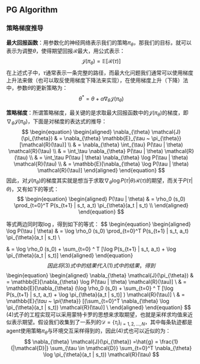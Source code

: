 ##  PG Algorithm
### 策略梯度推导
**最大回报函数**：用参数化的神经网络表示我们的策略$\pi_{\theta}$，那我们的目标，就可以表示为调整$\theta$，使得期望回报$\mathcal{R}$最大，用公式表示：
$$
    \mathcal{J}(\pi_{\theta}) = \mathbb{E}[\mathcal{R}(\tau)]
$$ 
在上述式子中，$\tau$通常表示一条完整的路径，而最大化问题我们通常可以使用梯度上升法来做（也可以取反使用梯度下降法来实现），在使用梯度上升（下降）法中，参数$\theta$的更新策略为：
$$
    \theta^* = \theta + \alpha \nabla_{\theta} \mathcal{J}(\pi_{\theta})
$$

**策略梯度**：所谓策略梯度，最关键的是求取最大回报函数中的$\mathcal{J}(\pi_{\theta})$的梯度，即$\nabla_{\theta} \mathcal{J}(\pi_{\theta})$，下面是对梯度的表达式的推导：
$$
\begin{equation}
\begin{aligned}
    \nabla_{\theta} \mathcal{J}(\pi_{\theta}) & = \nabla_{\theta} \mathbb{E}_{\tau ~ \pi_{\theta}}[\mathcal{R}(\tau)] \\
    & = \nabla_{\theta} \int_{\tau} P(\tau | \theta) \mathcal{R}(\tau) \\
    & = \int_\tau \nabla_{\theta} P(\tau | \theta) \mathcal{R}(\tau) \\
    & = \int_\tau P(\tau | \theta) \nabla_{\theta} \log P(\tau | \theta) \mathcal{R}(\tau) \\
    & = \mathbb{E}[\nabla_{\theta} \log P(\tau | \theta) \mathcal{R}(\tau)]
\end{aligned}
\end{equation}
$$
因此，对$\mathcal{J}(\pi_{\theta})$的梯度其实就是想当于求取$\nabla_{\theta} \log P(\tau | \theta) \mathcal{R}(\tau)$的期望，而关于$P(\tau | \theta)$，又有如下的等式：
$$
\begin{equation}
\begin{aligned}
P(\tau | \theta) & = \rho_0 (s_0) \prod_{t=0}^T P(s_{t+1} | s_t, a_t) \pi_{\theta}(a_t | s_t) \\
\end{aligned}
\end{equation}
$$

等式两边同时取$\log$，得到如下的等式：
$$
\begin{equation}
\begin{aligned}
\log P(\tau | \theta) & = \log \rho_0 (s_0) \prod_{t=0}^T P(s_{t+1} | s_t, a_t) \pi_{\theta}(a_t | s_t) \\

& = \log \rho_0 (s_0)  + \sum_{t=0} ^ T [\log P(s_{t+1} | s_t, a_t) + \log \pi_{\theta}(a_t | s_t)]
\end{aligned}
\end{equation}
$$
因此将(3)式中的结果代入(1)式中的结果，得到
$$
\begin{equation}
\begin{aligned}
\nabla_{\theta} \mathcal{J}(\pi_{\theta}) & =  \mathbb{E}[\nabla_{\theta} \log P(\tau | \theta) \mathcal{R}(\tau)] \\
& =  \mathbb{E}[\nabla_{\theta}  (\log \rho_0 (s_0)  + \sum_{t=0} ^ T [\log P(s_{t+1} | s_t, a_t) + \log \pi_{\theta}(a_t | s_t)] ) \mathcal{R}(\tau)] \\
& = \mathbb{E}_{\tau ~ \pi_{\theta}} [(\sum_{t=0}^T \nabla_{\theta} \log \pi_{\theta}(a_t | s_t)) \mathcal{R}(\tau)] \\
\end{aligned}
\end{equation}
$$
(4)式子的工程实现可以采用蒙特卡罗的思想来求取期望，也就是采样求均值来近似表示期望。假设我们收集到了一系列的$\mathcal{D} = \{\tau_{i}\}_{i=1,2,...,N}$，其中每条轨迹都是agent使用策略$\pi_\theta$与环境交互采样得到的，因此(4)式也可以近似的为：
$$
\nabla_{\theta} \mathcal{J}(\pi_{\theta}) =\hat{g} = \frac{1}{|\mathcal{D}|} \sum_{\tau \in \mathcal{D}} \sum_{t=0}^T \nabla_{\theta} \log \pi_{\theta}(a_t | s_t)) \mathcal{R}(\tau)
$$

